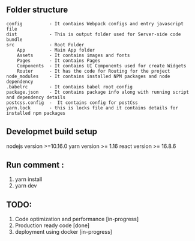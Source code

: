 Folder structure 
----------------
    config          - It contains Webpack configs and entry javascript file 
    dist            - This is output folder used for Server-side code bundle 
    src             - Root Folder
        App         - Main App folder
        Assets      - It contains images and fonts 
        Pages       - It contains Pages
        Components  - It contains UI Components used for create Widgets
        Router      - It has the code for Routing for the project
    node_modules    - It contains installed NPM packages and node dependency 
    .babelrc        - It contains babel root config 
    package.json    - It contains package info along with running script and dependency details
    postcss.config  -  It contains config for postCss
    yarn.lock       - this is locks file and it contains details for installed npm packages 


Developmet build setup
-----------------------
nodejs version >=10.16.0 
yarn version >= 1.16 
react version >= 16.8.6 


Run comment :
-------------
1. yarn install 
2. yarn dev 



TODO:
------
1. Code optimization and performance [in-progress]
2. Production ready code [done]
3. deployment using docker [in-progress]
